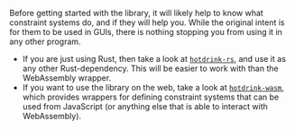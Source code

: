 Before getting started with the library, it will likely help to know what constraint systems do, and if they will help you.
While the original intent is for them to be used in GUIs, there is nothing stopping you from using it in any other program.

- If you are just using Rust, then take a look at [`hotdrink-rs`](./hotdrink-rs/hotdrink-rs.md), and use it as any other Rust-dependency.
  This will be easier to work with than the WebAssembly wrapper.
- If you want to use the library on the web, take a look at [`hotdrink-wasm`](hotdrink-wasm/hotdrink-wasm.md), which provides wrappers for defining constraint systems that can be used from JavaScript (or anything else that is able to interact with WebAssembly).